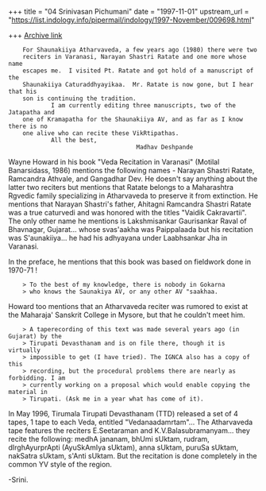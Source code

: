 +++
title = "04 Srinivasan Pichumani"
date = "1997-11-01"
upstream_url = "https://list.indology.info/pipermail/indology/1997-November/009698.html"

+++
[Archive link](https://list.indology.info/pipermail/indology/1997-November/009698.html)


        For Shaunakiiya Atharvaveda, a few years ago (1980) there were two
        reciters in Varanasi, Narayan Shastri Ratate and one more whose name
        escapes me.  I visited Pt. Ratate and got hold of a manuscript of the
        Shaunakiiya Caturaddhyayikaa.  Mr. Ratate is now gone, but I hear that his
        son is continuing the tradition.
                I am currently editing three manuscripts, two of the Jatapatha and
        one of Kramapatha for the Shaunakiiya AV, and as far as I know there is no
        one alive who can recite these VikRtipathas.
                All the best,
                                        Madhav Deshpande

Wayne Howard in his book "Veda Recitation in Varanasi"
(Motilal Banarsidass, 1986) mentions the following names -
Narayan Shastri Ratate, Ramcandra Athvale, and Gangadhar
Dev.  He doesn't say anything about the latter two reciters
but mentions that Ratate belongs to a Maharashtra Rgvedic
family specializing in Atharvaveda to preserve it from
extinction.  He mentions that Narayan Shastri's father,
Ahitagni Ramcandra Shastri Ratate was a true caturvedi
and was honored with the titles "Vaidik Cakravartii".
The only other name he mentions is Lakshmisankar Gaurisankar
Raval of Bhavnagar, Gujarat... whose svas'aakha was Paippalaada
but his recitation was S'aunakiiya... he had his adhyayana
under Laabhsankar Jha in Varanasi.

In the preface, he mentions that this book was based on
fieldwork done in 1970-71 !

        > To the best of my knowledge, there is nobody in Gokarna
        > who knows the Saunakiya AV, or any other AV "saakhaa.

Howard too mentions that an Atharvaveda reciter was rumored
to exist at the Maharaja' Sanskrit College in Mysore, but
that he couldn't meet him.

        > A taperecording of this text was made several years ago (in Gujarat) by the
        > Tirupati Devasthanam and is on file there, though it is virtually
        > impossible to get (I have tried). The IGNCA also has a copy of this
        > recording, but the procedural problems there are nearly as forbidding. I am
        > currently working on a proposal which would enable copying the material in
        > Tirupati. (Ask me in a year what has come of it).

In May 1996, Tirumala Tirupati Devasthanam (TTD) released a
set of 4 tapes, 1 tape to each Veda, entitled "Vedanaadamrtam"...
The Atharvaveda tape features the reciters E.Seetaraman and
K.V.Balasubramanyam... they recite the following:
        medhA jananam, bhUmi sUktam, rudram, dIrghAyurprApti
        (AyuSkAmIya sUktam), anna sUktam, puruSa sUktam,
        nakSatra sUktam, s'Anti sUktam.
But the recitation is done completely in the common YV style
of the region.

-Srini.



